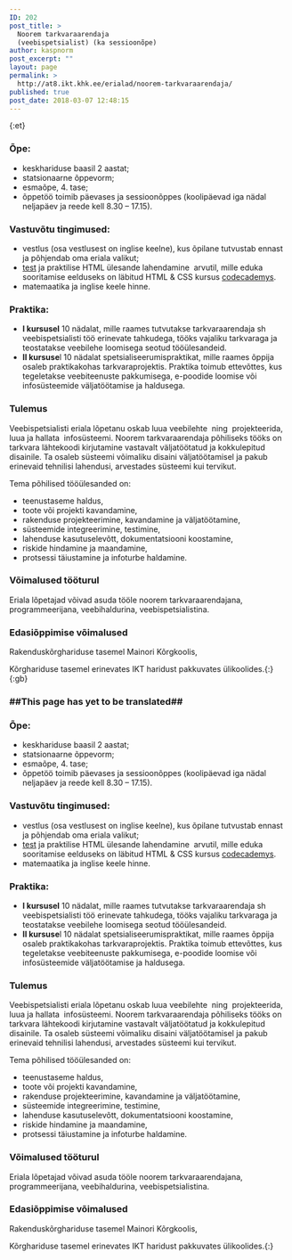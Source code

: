 ```yaml
---
ID: 202
post_title: >
  Noorem tarkvaraarendaja
  (veebispetsialist) (ka sessioonõpe)
author: kaspnorm
post_excerpt: ""
layout: page
permalink: >
  http://at8.ikt.khk.ee/erialad/noorem-tarkvaraarendaja/
published: true
post_date: 2018-03-07 12:48:15
---
```

{:et}<h3>Õpe:</h3>
<ul>
 	<li>keskhariduse baasil 2 aastat;</li>
 	<li>statsionaarne õppevorm;</li>
 	<li>esmaõpe, 4. tase;</li>
 	<li>õppetöö toimib päevases ja sessioonõppes (koolipäevad iga nädal neljapäev ja reede kell 8.30 – 17.15).</li>
</ul>
<h3>Vastuvõtu tingimused:</h3>
<ul>
 	<li>vestlus (osa vestlusest on inglise keelne), kus õpilane tutvustab ennast ja põhjendab oma eriala valikut;</li>
 	<li><a href="http://khk.ee/vastuvott/testid">test</a> ja praktilise HTML ülesande lahendamine  arvutil, mille eduka sooritamise eelduseks on läbitud HTML &amp; CSS kursus <a href="https://www.codecademy.com/learn/web" target="_blank" rel="noopener">codecademys</a>.</li>
 	<li>matemaatika ja inglise keele hinne.</li>
</ul>
<h3>Praktika:</h3>
<ul>
 	<li><strong>I kursusel</strong> 10 nädalat, mille raames tutvutakse tarkvaraarendaja sh veebispetsialisti töö erinevate tahkudega, tööks vajaliku tarkvaraga ja teostatakse veebilehe loomisega seotud tööülesandeid.</li>
 	<li><strong>II kursuse</strong>l 10 nädalat spetsialiseerumispraktikat, mille raames õppija osaleb praktikakohas tarkvaraprojektis. Praktika toimub ettevõttes, kus tegeletakse veebiteenuste pakkumisega, e-poodide loomise või infosüsteemide väljatöötamise ja haldusega.</li>
</ul>
<h3><strong>Tulemus</strong></h3>
Veebispetsialisti eriala lõpetanu oskab luua veebilehte  ning  projekteerida, luua ja hallata  infosüsteemi.
Noorem tarkvaraarendaja põhiliseks tööks on tarkvara lähtekoodi kirjutamine vastavalt väljatöötatud ja kokkulepitud disainile. Ta osaleb süsteemi võimaliku disaini väljatöötamisel ja pakub erinevaid tehnilisi lahendusi, arvestades süsteemi kui tervikut.

Tema põhilised tööülesanded on:
<ul>
 	<li>teenustaseme haldus,</li>
 	<li>toote või projekti kavandamine,</li>
 	<li>rakenduse projekteerimine, kavandamine ja väljatöötamine,</li>
 	<li>süsteemide integreerimine, testimine,</li>
 	<li>lahenduse kasutuselevõtt, dokumentatsiooni koostamine,</li>
 	<li>riskide hindamine ja maandamine,</li>
 	<li>protsessi täiustamine ja infoturbe haldamine.</li>
</ul>
<h3>Võimalused tööturul</h3>
Eriala lõpetajad võivad asuda tööle noorem tarkvaraarendajana, programmeerijana, veebihaldurina, veebispetsialistina.
<h3>Edasiõppimise võimalused</h3>
Rakenduskõrghariduse tasemel Mainori Kõrgkoolis,

Kõrghariduse tasemel erinevates IKT haridust pakkuvates ülikoolides.{:}{:gb}<h3>##This page has yet to be translated##</h3>
<h3></h3>
<h3>Õpe:</h3>
<ul>
 	<li>keskhariduse baasil 2 aastat;</li>
 	<li>statsionaarne õppevorm;</li>
 	<li>esmaõpe, 4. tase;</li>
 	<li>õppetöö toimib päevases ja sessioonõppes (koolipäevad iga nädal neljapäev ja reede kell 8.30 – 17.15).</li>
</ul>
<h3>Vastuvõtu tingimused:</h3>
<ul>
 	<li>vestlus (osa vestlusest on inglise keelne), kus õpilane tutvustab ennast ja põhjendab oma eriala valikut;</li>
 	<li><a href="http://khk.ee/vastuvott/testid">test</a> ja praktilise HTML ülesande lahendamine  arvutil, mille eduka sooritamise eelduseks on läbitud HTML &amp; CSS kursus <a href="https://www.codecademy.com/learn/web" target="_blank" rel="noopener">codecademys</a>.</li>
 	<li>matemaatika ja inglise keele hinne.</li>
</ul>
<h3>Praktika:</h3>
<ul>
 	<li><strong>I kursusel</strong> 10 nädalat, mille raames tutvutakse tarkvaraarendaja sh veebispetsialisti töö erinevate tahkudega, tööks vajaliku tarkvaraga ja teostatakse veebilehe loomisega seotud tööülesandeid.</li>
 	<li><strong>II kursuse</strong>l 10 nädalat spetsialiseerumispraktikat, mille raames õppija osaleb praktikakohas tarkvaraprojektis. Praktika toimub ettevõttes, kus tegeletakse veebiteenuste pakkumisega, e-poodide loomise või infosüsteemide väljatöötamise ja haldusega.</li>
</ul>
<h3><strong>Tulemus</strong></h3>
Veebispetsialisti eriala lõpetanu oskab luua veebilehte  ning  projekteerida, luua ja hallata  infosüsteemi.
Noorem tarkvaraarendaja põhiliseks tööks on tarkvara lähtekoodi kirjutamine vastavalt väljatöötatud ja kokkulepitud disainile. Ta osaleb süsteemi võimaliku disaini väljatöötamisel ja pakub erinevaid tehnilisi lahendusi, arvestades süsteemi kui tervikut.

Tema põhilised tööülesanded on:
<ul>
 	<li>teenustaseme haldus,</li>
 	<li>toote või projekti kavandamine,</li>
 	<li>rakenduse projekteerimine, kavandamine ja väljatöötamine,</li>
 	<li>süsteemide integreerimine, testimine,</li>
 	<li>lahenduse kasutuselevõtt, dokumentatsiooni koostamine,</li>
 	<li>riskide hindamine ja maandamine,</li>
 	<li>protsessi täiustamine ja infoturbe haldamine.</li>
</ul>
<h3>Võimalused tööturul</h3>
Eriala lõpetajad võivad asuda tööle noorem tarkvaraarendajana, programmeerijana, veebihaldurina, veebispetsialistina.
<h3>Edasiõppimise võimalused</h3>
Rakenduskõrghariduse tasemel Mainori Kõrgkoolis,

Kõrghariduse tasemel erinevates IKT haridust pakkuvates ülikoolides.{:}